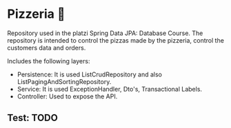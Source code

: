 # Pizzeria 🍕

Repository used in the platzi Spring Data JPA: Database Course. The repository is intended to control the pizzas made by the pizzeria, control the customers data and orders.

Includes the following layers:

- Persistence: It is used ListCrudRepository and also ListPagingAndSortingRepository.
- Service: It is used ExceptionHandler, Dto's, Transactional Labels.
- Controller: Used to expose the API.

## Test: TODO

